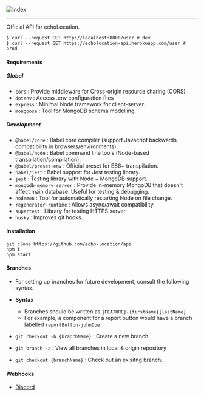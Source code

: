 
![index](https://user-images.githubusercontent.com/44306479/140626623-e5b26c1b-ac28-4f7e-bd38-52cc2afcda88.png)

---

Official API for echoLocation.

```
$ curl --request GET http://localhost:8000/user # dev
$ curl --request GET https://echolocation-api.herokuapp.com/user # prod
```

#### Requirements

##### Global

- `cors` : Provide middleware for Cross-origin resource sharing (CORS)
- `dotenv` : Access .env configuration files
- `express` : Minimal Node framework for client-server.
- `mongoose` : Tool for MongoDB schema modelling.

##### Development

- `@babel/core` : Babel core compiler (support Javacript backwards compatibility in browsers/environments).
- `@babel/node` : Babel command line tools (Node-based transpilation/compilation).
- `@babel/preset-env` : Official preset for ES6+ transpilation.
- `babel/jest` : Babel support for Jest testing library.
- `jest` : Testing library with Node + MongoDB support.
- `mongodb-memory-server` : Provide in-memory MongoDB that doesn't affect main database. Useful for testing & debugging.
- `nodemon` : Tool for automatically restarting Node on file change.
- `regenerator-runtime` : Allows async/await
  compatibility.
- `supertest` : Library for testing HTTPS server.
- `husky` : Improves git hooks.

#### Installation

```
git clone https://github.com/echo-location/api
npm i
npm start
```

#### Branches

- For setting up branches for future development, consult the following syntax.
- **Syntax**

  - Branches should be written as `{FEATURE}-{firstName}{lastName}`
  - For example, a component for a report button would have a branch labelled `reportButton-johnDoe`

- `git checkout -b {branchName}` : Create a new branch.
- `git branch -a` : View all branches in local & origin repository
- `git checkout {branchName}` : Check out an exisitng branch.

#### Webhooks

- [Discord](https://github.com/Falconerd/discord-bot-github)
